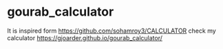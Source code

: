 # gourab_calculator
It is inspired form https://github.com/sohamroy3/CALCULATOR
check my calculator https://gjoarder.github.io/gourab_calculator/
